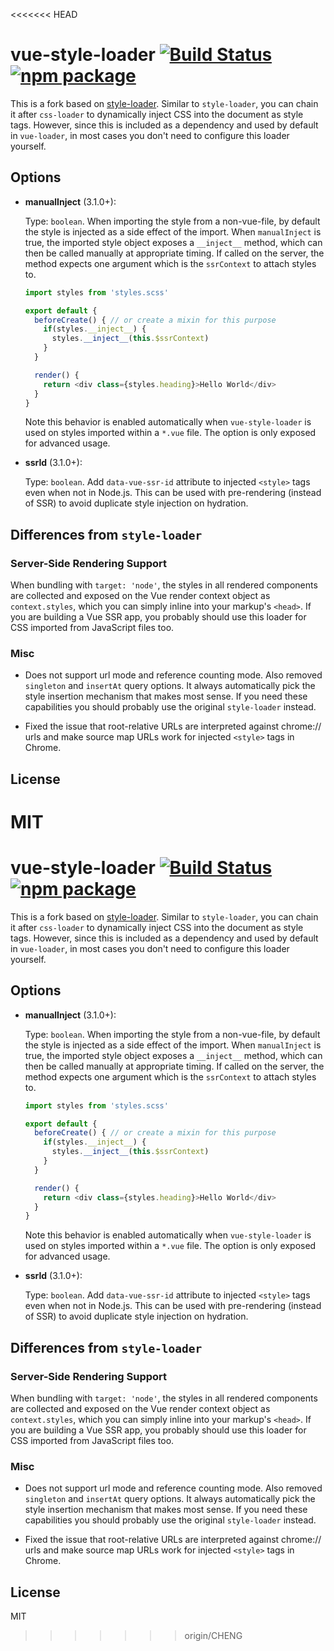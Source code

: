 <<<<<<< HEAD
# vue-style-loader [![Build Status](https://circleci.com/gh/vuejs/vue-style-loader/tree/master.svg?style=shield)](https://circleci.com/gh/vuejs/vue-loader/tree/master) [![npm package](https://img.shields.io/npm/v/vue-style-loader.svg)](https://www.npmjs.com/package/vue-style-loader)

This is a fork based on [style-loader](https://github.com/webpack/style-loader). Similar to `style-loader`, you can chain it after `css-loader` to dynamically inject CSS into the document as style tags. However, since this is included as a dependency and used by default in `vue-loader`, in most cases you don't need to configure this loader yourself.

## Options

- **manualInject** (3.1.0+):

  Type: `boolean`. When importing the style from a non-vue-file, by default the style is injected as a side effect of the import. When `manualInject` is true, the imported style object exposes a `__inject__` method, which can then be called manually at appropriate timing. If called on the server, the method expects one argument which is the `ssrContext` to attach styles to.

  ``` js
  import styles from 'styles.scss'

  export default {
    beforeCreate() { // or create a mixin for this purpose
      if(styles.__inject__) {
        styles.__inject__(this.$ssrContext)
      }
    }

    render() {
      return <div class={styles.heading}>Hello World</div>
    }
  }
  ```

  Note this behavior is enabled automatically when `vue-style-loader` is used on styles imported within a `*.vue` file. The option is only exposed for advanced usage.

- **ssrId** (3.1.0+):

  Type: `boolean`. Add `data-vue-ssr-id` attribute to injected `<style>` tags even when not in Node.js. This can be used with pre-rendering (instead of SSR) to avoid duplicate style injection on hydration.

## Differences from `style-loader`

### Server-Side Rendering Support

When bundling with `target: 'node'`, the styles in all rendered components are collected and exposed on the Vue render context object as `context.styles`, which you can simply inline into your markup's `<head>`. If you are building a Vue SSR app, you probably should use this loader for CSS imported from JavaScript files too.

### Misc

- Does not support url mode and reference counting mode. Also removed `singleton` and `insertAt` query options. It always automatically pick the style insertion mechanism that makes most sense. If you need these capabilities you should probably use the original `style-loader` instead.

- Fixed the issue that root-relative URLs are interpreted against chrome:// urls and make source map URLs work for injected `<style>` tags in Chrome.

## License

MIT
=======
# vue-style-loader [![Build Status](https://circleci.com/gh/vuejs/vue-style-loader/tree/master.svg?style=shield)](https://circleci.com/gh/vuejs/vue-loader/tree/master) [![npm package](https://img.shields.io/npm/v/vue-style-loader.svg)](https://www.npmjs.com/package/vue-style-loader)

This is a fork based on [style-loader](https://github.com/webpack/style-loader). Similar to `style-loader`, you can chain it after `css-loader` to dynamically inject CSS into the document as style tags. However, since this is included as a dependency and used by default in `vue-loader`, in most cases you don't need to configure this loader yourself.

## Options

- **manualInject** (3.1.0+):

  Type: `boolean`. When importing the style from a non-vue-file, by default the style is injected as a side effect of the import. When `manualInject` is true, the imported style object exposes a `__inject__` method, which can then be called manually at appropriate timing. If called on the server, the method expects one argument which is the `ssrContext` to attach styles to.

  ``` js
  import styles from 'styles.scss'

  export default {
    beforeCreate() { // or create a mixin for this purpose
      if(styles.__inject__) {
        styles.__inject__(this.$ssrContext)
      }
    }

    render() {
      return <div class={styles.heading}>Hello World</div>
    }
  }
  ```

  Note this behavior is enabled automatically when `vue-style-loader` is used on styles imported within a `*.vue` file. The option is only exposed for advanced usage.

- **ssrId** (3.1.0+):

  Type: `boolean`. Add `data-vue-ssr-id` attribute to injected `<style>` tags even when not in Node.js. This can be used with pre-rendering (instead of SSR) to avoid duplicate style injection on hydration.

## Differences from `style-loader`

### Server-Side Rendering Support

When bundling with `target: 'node'`, the styles in all rendered components are collected and exposed on the Vue render context object as `context.styles`, which you can simply inline into your markup's `<head>`. If you are building a Vue SSR app, you probably should use this loader for CSS imported from JavaScript files too.

### Misc

- Does not support url mode and reference counting mode. Also removed `singleton` and `insertAt` query options. It always automatically pick the style insertion mechanism that makes most sense. If you need these capabilities you should probably use the original `style-loader` instead.

- Fixed the issue that root-relative URLs are interpreted against chrome:// urls and make source map URLs work for injected `<style>` tags in Chrome.

## License

MIT
>>>>>>> origin/CHENG
